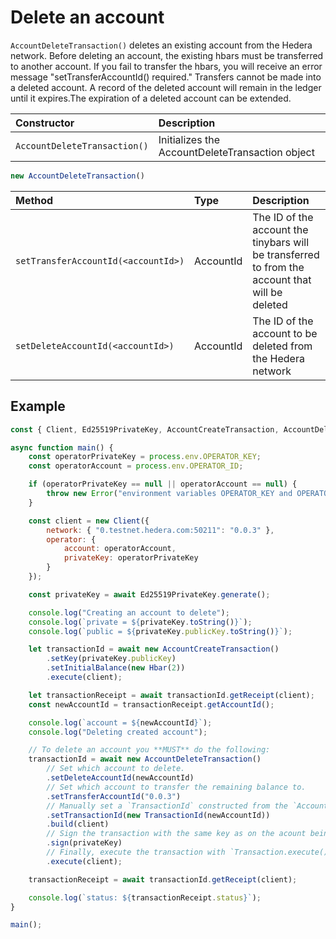 # Delete an account

`AccountDeleteTransaction()` deletes an existing account from the Hedera network. Before deleting an account, the existing hbars must be transferred to another account. If you fail to transfer the hbars, you will receive an error message "setTransferAccountId\(\) required." Transfers cannot be made into a deleted account. A record of the deleted account will remain in the ledger until it expires.The expiration of a deleted account can be extended.

| Constructor | Description |
| :--- | :--- |
| `AccountDeleteTransaction()` | Initializes the AccountDeleteTransaction object |

```javascript
new AccountDeleteTransaction()
```

| Method | Type | Description |
| :--- | :--- | :--- |
| `setTransferAccountId(<accountId>)` | AccountId | The ID of the account the tinybars will be transferred to from the account that will be deleted |
| `setDeleteAccountId(<accountId>)` | AccountId | The ID of the account to be deleted from the Hedera network |

##  Example <a id="example"></a>

```javascript
const { Client, Ed25519PrivateKey, AccountCreateTransaction, AccountDeleteTransaction, Hbar, TransactionId } = require("@hashgraph/sdk");

async function main() {
    const operatorPrivateKey = process.env.OPERATOR_KEY;
    const operatorAccount = process.env.OPERATOR_ID;

    if (operatorPrivateKey == null || operatorAccount == null) {
        throw new Error("environment variables OPERATOR_KEY and OPERATOR_ID must be present");
    }

    const client = new Client({
        network: { "0.testnet.hedera.com:50211": "0.0.3" },
        operator: {
            account: operatorAccount,
            privateKey: operatorPrivateKey
        }
    });

    const privateKey = await Ed25519PrivateKey.generate();

    console.log("Creating an account to delete");
    console.log(`private = ${privateKey.toString()}`);
    console.log(`public = ${privateKey.publicKey.toString()}`);

    let transactionId = await new AccountCreateTransaction()
        .setKey(privateKey.publicKey)
        .setInitialBalance(new Hbar(2))
        .execute(client);

    let transactionReceipt = await transactionId.getReceipt(client);
    const newAccountId = transactionReceipt.getAccountId();

    console.log(`account = ${newAccountId}`);
    console.log("Deleting created account");

    // To delete an account you **MUST** do the following:
    transactionId = await new AccountDeleteTransaction()
        // Set which account to delete.
        .setDeleteAccountId(newAccountId)
        // Set which account to transfer the remaining balance to.
        .setTransferAccountId("0.0.3")
        // Manually set a `TransactionId` constructed from the `AccountId` you are  deleting.
        .setTransactionId(new TransactionId(newAccountId))
        .build(client)
        // Sign the transaction with the same key as on the acount being deleted.
        .sign(privateKey)
        // Finally, execute the transaction with `Transaction.execute()`
        .execute(client);

    transactionReceipt = await transactionId.getReceipt(client);

    console.log(`status: ${transactionReceipt.status}`);
}

main();
```

